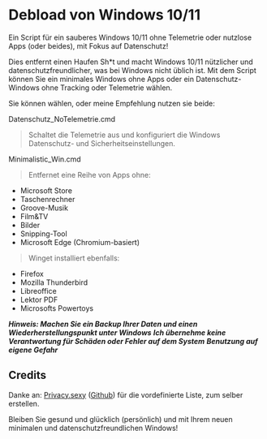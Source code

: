 # Debload von Windows 10/11
 Ein Script für ein sauberes Windows 10/11 ohne Telemetrie oder nutzlose Apps (oder beides), mit Fokus auf Datenschutz!

 Dies entfernt einen Haufen Sh*t und macht Windows 10/11 nützlicher und datenschutzfreundlicher, was bei Windows nicht üblich ist.
 Mit dem Script können Sie ein minimales Windows ohne Apps oder ein Datenschutz-Windows ohne Tracking oder Telemetrie wählen.

 Sie können wählen, oder meine Empfehlung nutzen sie beide:

 Datenschutz_NoTelemetrie.cmd

 > Schaltet die Telemetrie aus und konfiguriert die Windows Datenschutz- und Sicherheitseinstellungen.

 Minimalistic_Win.cmd

 > Entfernet eine Reihe von Apps ohne:
 - Microsoft Store
 - Taschenrechner
 - Groove-Musik
 - Film&TV
 - Bilder
 - Snipping-Tool
 - Microsoft Edge (Chromium-basiert)

 > Winget installiert ebenfalls:
 - Firefox
 - Mozilla Thunderbird
 - Libreoffice
 - Lektor PDF
 - Microsofts Powertoys


***Hinweis: Machen Sie ein Backup Ihrer Daten und einen Wiederherstellungspunkt unter Windows***
***Ich übernehme keine Verantwortung für Schäden oder Fehler auf dem System***
***Benutzung auf eigene Gefahr***

## Credits
Danke an:
  <a href="https://privacy.sexy/" title="Website">Privacy.sexy</a> (<a href="https://github.com/undergroundwires/privacy.sexy">Github</a>) für die vordefinierte Liste, zum selber erstellen.

Bleiben Sie gesund und glücklich (persönlich) und mit Ihrem neuen minimalen und datenschutzfreundlichen Windows!
